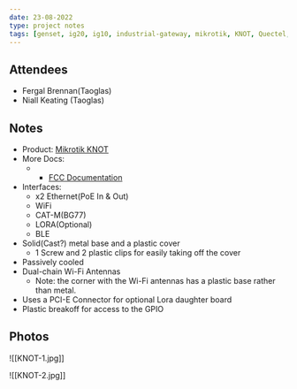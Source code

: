```yaml
---
date: 23-08-2022
type: project notes
tags: [genset, ig20, ig10, industrial-gateway, mikrotik, KNOT, Quectel, CAT-M, RoterOS, PCI-E]
---
```


## Attendees
- Fergal Brennan(Taoglas)
- Niall Keating (Taoglas)

## Notes
- Product: [Mikrotik KNOT](https://mikrotik.com/product/knot)
- More Docs:
	- - [FCC Documentation](https://fccid.io/TV7924BT5LR9)
- Interfaces:
	- x2 Ethernet(PoE In & Out)
	- WiFi
	- CAT-M(BG77)
	- LORA(Optional)
	- BLE
- Solid(Cast?) metal base and a plastic cover
	- 1 Screw and 2 plastic clips for easily taking off the cover
- Passively cooled
- Dual-chain Wi-Fi Antennas 
	- Note: the corner with the Wi-Fi antennas has a plastic base rather than metal.
- Uses a PCI-E Connector for optional Lora daughter board
- Plastic breakoff for access to the GPIO 

## Photos
![[KNOT-1.jpg]]

![[KNOT-2.jpg]]
